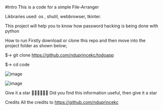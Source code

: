 #Intro 
This is a code for a simple File-Arranger

Likbraries used: os , shutil, webbrowser, tkinter.

This project will help you to know how password hacking is being done with python

How to run Firstly download or clone this repo and then move into the project folder as shown below;

$-> git clone https://github.com/nduprincekc/todoapp

$-> cd code

![image](https://user-images.githubusercontent.com/9885341/155694961-fda9d618-15d7-4da6-a2c8-829c118d752b.png)


![image](https://user-images.githubusercontent.com/9885341/155695086-6c64ef55-8cb8-41b0-bbfe-399b6dc55fc4.png)





Give it a star 🎉🎉🎉🎉🎉🎉 Did you find this information useful, then give it a star

Credits All the credits to https://github.com/nduprincekc
